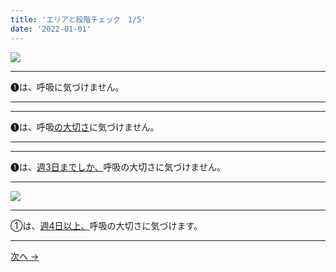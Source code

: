 ```yaml
---
title: 'エリアと段階チェック　1/5'
date: '2022-01-01'
---
```

![](/images/01_1.jpg)
***
➊は、呼吸に気づけません。  
***
***
➊は、呼吸[の大切さ]()に気づけません。   
***
***
➊は、[週3日までしか、]()呼吸の大切さに気づけません。  
***
![](/images/01_2.jpg)
***
①は、[週4日以上、]()呼吸の大切さに気づけます。
***
[ 次へ → ](/posts/0-122)
